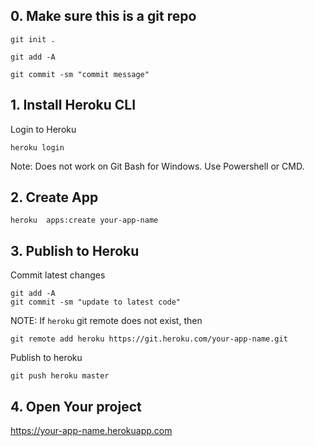 ## 0. Make sure this is a git repo

```
git init .

git add -A

git commit -sm "commit message"

```


## 1. Install Heroku CLI

Login to Heroku

```
heroku login
```
Note: Does not work on Git Bash for Windows. Use Powershell or CMD. 

## 2. Create App

```
heroku  apps:create your-app-name
```

## 3. Publish to Heroku

Commit latest changes

```
git add -A
git commit -sm "update to latest code"
```

NOTE: If `heroku` git remote does not exist, then
```
git remote add heroku https://git.heroku.com/your-app-name.git
```



Publish to heroku

```
git push heroku master
```

## 4. Open Your project

https://your-app-name.herokuapp.com 

